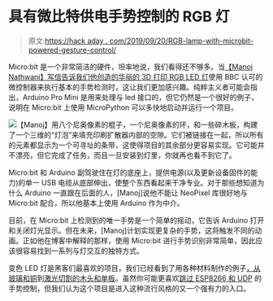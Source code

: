 # 具有微比特供电手势控制的 RGB 灯

> 原文:[https://hack aday . com/2019/09/20/RGB-lamp-with-microbit-powered-gesture-control/](https://hackaday.com/2019/09/20/rgb-lamp-with-microbit-powered-gesture-control/)

Micro:bit 是一个非常简洁的硬件，坦率地说，我们看得还不够多。当[【Manoj Nathwani】写信告诉我们他创造的华丽的 3D 打印 RGB LED 灯](https://manoj.ninja/articles/2019/09/19/2019-building-a-gesture-controlled-lamp)使用 BBC 认可的微控制器来执行基本的手势检测时，这让我们更加感兴趣。纯粹主义者可能会指出，Arduino Pro Mini 是用来处理与 led 接口的，但它仍然是一个很好的例子，说明在 Micro:bit 上使用 MicroPython 可以多快地启动并运行一个项目。

[![](../Images/9ff281db7495b584367f400d0455aa88.png)](https://hackaday.com/wp-content/uploads/2019/09/microlamp_detail.jpg)【Manoj】用八个尼奥像素的棍子，一个尼奥像素的环，和一些碎木板，构建了一个三维的“灯泡”来填充印刷扩散器内部的空隙。它们被链接在一起，所以所有的元素都显示为一个可寻址的条带，这使得项目的其余部分更容易实现。它可能并不漂亮，但它完成了任务，而且一旦安装到灯里，你就再也看不到它了。

Micro:bit 和 Arduino 副驾驶住在灯的底座上，提供电源(以及更新设备固件的能力)的单一 USB 电缆从底部伸出，使整个东西看起来干净专业。对于那些想知道为什么 Arduino 一直跟在后面的人，[Manoj]说他不能让 NeoPixel 库很好地与 Micro:bit 配合，所以他基本上使用 Arduino 作为中介。

目前，在 Micro:bit 上检测到的唯一手势是一个简单的摇动，它告诉 Arduino 打开和关闭灯光显示。但在未来，[Manoj]计划实现更复杂的手势，这将触发不同的动画。正如他在博客中解释的那样，使用 Micro:bit 进行手势识别非常简单，因此应该很容易找到一系列与灯交互的独特方式。

变色 LED 灯是黑客们最喜欢的项目，我们已经看到了用各种材料制作的例子[，从玻璃和铜](https://hackaday.com/2019/03/06/fueled-by-jealousy-this-smart-lamp-really-shines/)到[激光切割的木头和单板](https://hackaday.com/2019/03/05/cylindrical-led-display-comes-full-circle/)。虽然你可能更喜欢[跳过 ESP8266 和 UDP](https://hackaday.com/2019/05/27/esp8266-upgrade-gives-ikea-leds-udp-superpowers/) 的手势控制，但我们认为这个项目是进入这种流行风格的又一个强有力的入口。